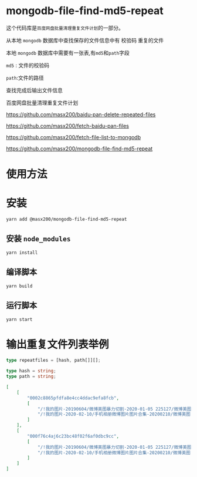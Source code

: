 # mongodb-file-find-md5-repeat

这个代码库是`百度网盘批量清理重复文件计划`的一部分。

从本地 `mongodb` 数据库中查找保存的文件信息中有 校验码 重复的文件

本地 `mongodb` 数据库中需要有一张表,有`md5`和`path`字段

`md5` : 文件的校验码

`path`:文件的路径

查找完成后输出文件信息

百度网盘批量清理重复文件计划

https://github.com/masx200/baidu-pan-delete-repeated-files

https://github.com/masx200/fetch-baidu-pan-files

https://github.com/masx200/fetch-file-list-to-mongodb

https://github.com/masx200/mongodb-file-find-md5-repeat

# 使用方法

# 安装

```shell
yarn add @masx200/mongodb-file-find-md5-repeat
```

## 安装 `node_modules`

```shell
yarn install
```

## 编译脚本

```shell
yarn build
```

## 运行脚本

```shell
yarn start
```

# 输出重复文件列表举例

```ts
type repeatfiles = [hash, path[]][];

type hash = string;
type path = string;
```

```json
[
    [
        "0002c8865pfdfa8e4cc4ddac9efa8fcb",
        [
            "/!我的图片-20190604/微博美图暴力切割-2020-01-05 225127/微博美图cosplay-暴力切割图片-2020-01-05 225127-8(1).rar_20200108075529/8/d056376101218de1175142244de798cb.webp",
            "/!我的图片-2020-02-10/手机相册微博图片图片合集-20200210/微博美图cosplay-暴力切割图片-2020-01-05/微博美图cosplay-暴力切割图片-2020-01-05 225127-8/8/d056376101218de1175142244de798cb.webp"
        ]
    ],
    [
        "000f76c4aj6c23bc48f02f6af0dbc9cc",
        [
            "/!我的图片-20190604/微博美图暴力切割-2020-01-05 225127/微博美图cosplay-暴力切割图片-2020-01-05 225127-2(1).rar_20200108075402/2/2ac7ee53012c33a37970042349d36a0d.webp",
            "/!我的图片-2020-02-10/手机相册微博图片图片合集-20200210/微博美图cosplay-暴力切割图片-2020-01-05/微博美图cosplay-暴力切割图片-2020-01-05 225127-2/2/2ac7ee53012c33a37970042349d36a0d.webp"
        ]
    ]
]
```
